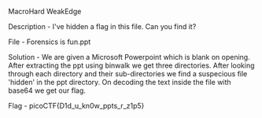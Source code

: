 MacroHard WeakEdge

Description - I've hidden a flag in this file. Can you find it?

File - Forensics is fun.ppt

Solution - We are given a Microsoft Powerpoint which is blank on opening. After extracting the ppt using binwalk we get three directories. After looking through each directory and their sub-directories we find a suspecious file 'hidden' in the ppt directory. On decoding the text inside the file with base64 we get our flag. 

Flag - picoCTF{D1d_u_kn0w_ppts_r_z1p5}
